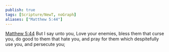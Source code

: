 ```yaml
---
publish: true
tags: [Scripture/NewT, noGraph]
aliases: ["Matthew 5:44"]
---
```

[Matthew 5:44](https://churchofjesuschrist.org/study/scriptures/nt/matt/5?lang=eng&id=p44#p44) But I say unto you, Love your enemies, bless them that curse you, do good to them that hate you, and pray for them which despitefully use you, and persecute you;
